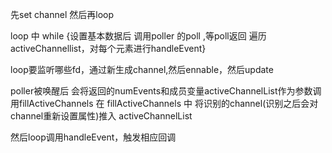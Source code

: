 先set channel 
然后再loop

loop 中  while  {设置基本数据后  调用poller 的poll ,等poll返回 遍历activeChannellist，对每个元素进行handleEvent}

loop要监听哪些fd，通过新生成channel,然后ennable，然后update





poller被唤醒后
会将返回的numEvents和成员变量activeChannelList作为参数调用fillActiveChannels
在  fillActiveChannels 中  将识别的channel(识别之后会对channel重新设置属性)推入  activeChannelList

然后loop调用handleEvent，触发相应回调
